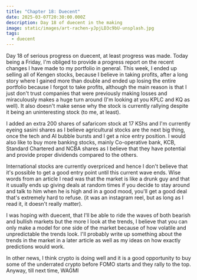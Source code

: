 ```yaml
---
title: "Chapter 18: Duecent"
date: 2025-03-07T20:30:00.000Z
description: Day 18 of duecent in the making
image: static/images/art-rachen-yJpjLD3c9bU-unsplash.jpg
tags:
  - duecent
---
```

Day 18 of serious progress on duecent, at least progress was made. Today being a Friday, I'm obliged to provide a progress report on the recent changes I have made to my portfolio in general. This week, I ended up selling all of Kengen stocks, because I believe in taking profits, after a long story where I gained more than double and ended up losing the entire portfolio because I forgot to take profits, although the main reason is that I just don't trust companies that were previously making losses and miraculously makes a huge turn around (I'm looking at you KPLC and KQ as well). It also doesn't make sense why the stock is currently rallying despite it being an uninteresting stock (to me, at least).

I added an extra 200 shares of safaricom stock at 17 KShs and I'm currently eyeing sasini shares as I believe agricultural stocks are the next big thing, once the tech and AI bubble bursts and I get a nice entry position. I would also like to buy more banking stocks, mainly Co-operative bank, KCB, Standard Chartered and NCBA shares as I believe that they have potential and provide proper dividends compared to the others.

International stocks are currently overpriced and hence I don't believe that it's possible to get a good entry point until this current wave ends. Wise words from an article I read was that the market is like a drunk guy and that it usually ends up giving deals at random times if you decide to stay around and talk to him when he is high and in a good mood, you'll get a good deal that's extremely hard to refuse. (it was an instagram reel, but as long as I read it, it doesn't really matter). 

I was hoping with duecent, that I'll be able to ride the waves of both bearish and bullish markets but the more I look at the trends, I believe that you can only make a model for one side of the market because of how volatile and unpredictable the trends look. I'll probably write up something about the trends in the market in a later article as well as my ideas on how exactly predictions would work.

In other news, I think crypto is doing well and it is a good opportunity to buy some of the underrated crypto before FOMO starts and they rally to the top. Anyway, till next time, WAGMI
